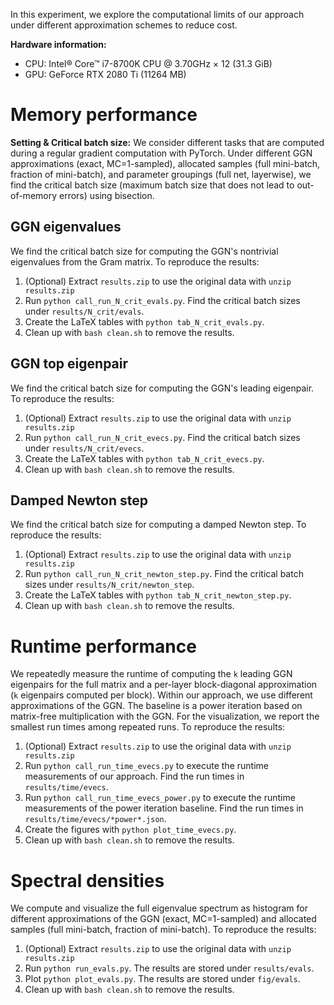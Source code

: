 In this experiment, we explore the computational limits of our approach under
different approximation schemes to reduce cost.

**Hardware information:**

- CPU: Intel® Core™ i7-8700K CPU @ 3.70GHz × 12 (31.3 GiB)
- GPU: GeForce RTX 2080 Ti (11264 MB)

# Memory performance #

**Setting & Critical batch size:** We consider different tasks that are
computed during a regular gradient computation with PyTorch. Under different GGN
approximations (exact, MC=1-sampled), allocated samples (full mini-batch, fraction of
mini-batch), and parameter groupings (full net, layerwise), we find the critical batch
size (maximum batch size that does not lead to out-of-memory errors) using
bisection.

## GGN eigenvalues ##

We find the critical batch size for computing the GGN's nontrivial eigenvalues
from the Gram matrix. To reproduce the results:

1. (Optional) Extract `results.zip` to use the original data with `unzip
   results.zip`
2. Run `python call_run_N_crit_evals.py`. Find the critical batch sizes under
   `results/N_crit/evals`.
3. Create the LaTeX tables with `python tab_N_crit_evals.py`.
4. Clean up with `bash clean.sh` to remove the results.

## GGN top eigenpair ##

We find the critical batch size for computing the GGN's leading eigenpair. To
reproduce the results:

1. (Optional) Extract `results.zip` to use the original data with `unzip
   results.zip`
2. Run `python call_run_N_crit_evecs.py`. Find the critical batch sizes under
   `results/N_crit/evecs`.
3. Create the LaTeX tables with `python tab_N_crit_evecs.py`.
4. Clean up with `bash clean.sh` to remove the results.

## Damped Newton step ##

We find the critical batch size for computing a damped Newton step. To reproduce
the results:

1. (Optional) Extract `results.zip` to use the original data with `unzip
   results.zip`
2. Run `python call_run_N_crit_newton_step.py`. Find the critical batch sizes
   under `results/N_crit/newton_step`.
3. Create the LaTeX tables with `python tab_N_crit_newton_step.py`.
4. Clean up with `bash clean.sh` to remove the results.

# Runtime performance

We repeatedly measure the runtime of computing the `k` leading GGN eigenpairs
for the full matrix and a per-layer block-diagonal approximation (`k` eigenpairs
computed per block). Within our approach, we use different approximations of the
GGN. The baseline is a power iteration based on matrix-free multiplication with
the GGN. For the visualization, we report the smallest run times among repeated runs.
To reproduce the results:

1. (Optional) Extract `results.zip` to use the original data with `unzip
   results.zip`
2. Run `python call_run_time_evecs.py` to execute the runtime measurements of
   our approach. Find the run times in `results/time/evecs`.
3. Run `python call_run_time_evecs_power.py` to execute the runtime measurements
   of the power iteration baseline. Find the run times in
   `results/time/evecs/*power*.json`.
4. Create the figures with `python plot_time_evecs.py`.
5. Clean up with `bash clean.sh` to remove the results.

# Spectral densities

We compute and visualize the full eigenvalue spectrum as histogram for different
approximations of the GGN (exact, MC=1-sampled) and allocated samples (full
mini-batch, fraction of mini-batch). To reproduce the results:

1. (Optional) Extract `results.zip` to use the original data with `unzip
   results.zip`
2. Run `python run_evals.py`. The results are stored under `results/evals`.
3. Plot `python plot_evals.py`. The results are stored under `fig/evals`.
3. Clean up with `bash clean.sh` to remove the results.
